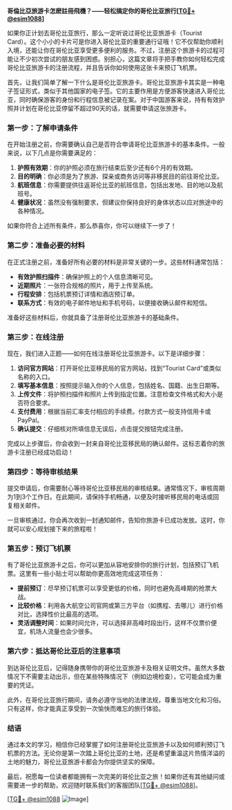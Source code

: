 **哥倫比亞旅游卡怎麽註冊飛機？——轻松搞定你的哥伦比亚旅行[[TG💪+ @esim1088](https://t.me/s/esim1088)]**

如果你正计划去哥伦比亚旅行，那么一定听说过哥伦比亚旅游卡（Tourist Card）。这个小小的卡片可是你进入哥伦比亚的重要通行证哦！它不仅帮助你顺利入境，还能让你在哥伦比亚享受更多便利的服务。不过，注册这个旅游卡的过程可能让不少初次尝试的朋友感到困惑。别担心，这篇文章将手把手教你如何轻松完成哥伦比亚旅游卡的注册流程，并且告诉你如何使用这张卡来预订飞机票。

首先，让我们简单了解一下什么是哥伦比亚旅游卡。哥伦比亚旅游卡其实是一种电子签证形式，类似于其他国家的电子签。它的主要作用是方便游客快速进入哥伦比亚，同时确保游客的身份和行程信息被记录在案。对于中国游客来说，持有有效护照并计划在哥伦比亚停留不超过90天的话，就需要申请这张旅游卡。

### **第一步：了解申请条件**

在开始注册之前，你需要确认自己是否符合申请哥伦比亚旅游卡的基本条件。一般来说，以下几点是你需要满足的：

1. **护照有效期**：你的护照必须在旅行结束后至少还有6个月的有效期。
2. **目的明确**：你必须是为了旅游、探亲或商务访问等非移民目的前往哥伦比亚。
3. **航班信息**：你需要提供往返哥伦比亚的航班信息，包括出发地、目的地以及航班号。
4. **健康状况**：虽然没有强制要求，但建议你保持良好的身体状态以应对旅途中的各种情况。

如果你符合上述所有条件，那么恭喜你，你可以继续下一步了！

### **第二步：准备必要的材料**

在正式注册之前，准备好所有必要的材料是非常关键的一步。这些材料通常包括：

- **有效护照扫描件**：确保护照上的个人信息清晰可见。
- **近期照片**：一张符合规格的照片，用于上传至系统。
- **行程安排**：包括机票预订详情和酒店预订单。
- **联系方式**：有效的电子邮件地址和手机号码，以便接收确认邮件和短信。

准备好这些材料后，你就具备了注册哥伦比亚旅游卡的基础条件。

### **第三步：在线注册**

现在，我们进入正题——如何在线注册哥伦比亚旅游卡。以下是详细步骤：

1. **访问官方网站**：打开哥伦比亚移民局的官方网站，找到“Tourist Card”或类似名称的入口。
2. **填写基本信息**：按照提示输入你的个人信息，包括姓名、国籍、出生日期等。
3. **上传文件**：将护照扫描件和照片上传到指定位置。注意检查文件格式和大小是否符合要求。
4. **支付费用**：根据当前汇率支付相应的手续费。付款方式一般支持信用卡或PayPal。
5. **确认提交**：仔细核对所填信息无误后，点击提交按钮完成注册。

完成以上步骤后，你会收到一封来自哥伦比亚移民局的确认邮件。这标志着你的旅游卡注册已经成功启动！

### **第四步：等待审核结果**

提交申请后，你需要耐心等待哥伦比亚移民局的审核结果。通常情况下，审核周期为1到3个工作日。在此期间，请保持手机畅通，以便及时接听移民局的电话或回复相关邮件。

一旦审核通过，你会再次收到一封通知邮件，告知你旅游卡已成功发放。这时，你就可以安心规划接下来的旅程啦！

### **第五步：预订飞机票**

有了哥伦比亚旅游卡之后，你可以更加从容地安排你的旅行计划，包括预订飞机票。这里有一些小贴士可以帮助你更高效地完成这项任务：

- **提前预订**：尽早预订机票可以享受更低的价格，同时也避免高峰期的抢票大战。
- **比较价格**：利用各大航空公司官网或第三方平台（如携程、去哪儿）进行价格对比，选择性价比最高的选项。
- **灵活调整时间**：如果时间允许，可以选择非高峰时段出行，这样不仅票价便宜，机场人流量也会少很多。

### **第六步：抵达哥伦比亚后的注意事项**

到达哥伦比亚后，记得随身携带你的哥伦比亚旅游卡及相关证明文件。虽然大多数情况下不需要主动出示，但在某些特殊情况下（例如边境检查），它可能会成为重要的凭证。

此外，在哥伦比亚旅行期间，请务必遵守当地的法律法规，尊重当地文化和习俗。只有这样，你才能真正享受到一次愉快而难忘的旅行体验。

### **结语**

通过本文的学习，相信你已经掌握了如何注册哥伦比亚旅游卡以及如何顺利预订飞机票的方法。无论你是第一次踏上哥伦比亚的土地，还是希望重温这片热情洋溢的土地的魅力，哥伦比亚旅游卡都会为你提供坚实的保障。

最后，祝愿每一位读者都能拥有一次完美的哥伦比亚之旅！如果你还有其他疑问或需要进一步的帮助，欢迎随时联系我们的客服团队[[TG💪+ @esim1088](https://t.me/s/esim1088)]。

[[TG💪+ @esim1088](https://t.me/s/esim1088) ![Image](https://i.postimg.cc/4NQfJmqS/Snipaste-2025-05-13-00-14-12.png)]